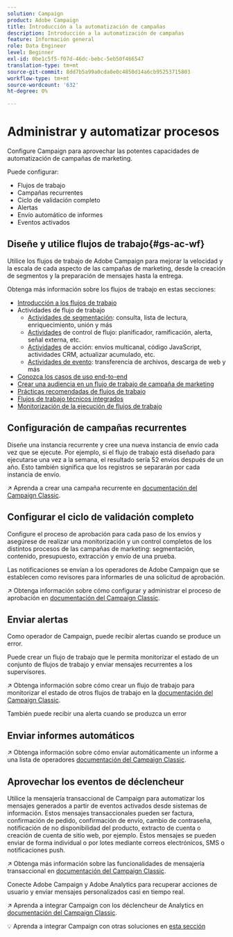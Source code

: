 ```yaml
---
solution: Campaign
product: Adobe Campaign
title: Introducción a la automatización de campañas
description: Introducción a la automatización de campañas
feature: Información general
role: Data Engineer
level: Beginner
exl-id: 0be1c5f5-f07d-46dc-bebc-5eb50f466547
translation-type: tm+mt
source-git-commit: 8dd7b5a99a0cda0e0c4850d14a6cb95253715803
workflow-type: tm+mt
source-wordcount: '632'
ht-degree: 0%

---
```


# Administrar y automatizar procesos

Configure Campaign para aprovechar las potentes capacidades de automatización de campañas de marketing.

Puede configurar:

* Flujos de trabajo
* Campañas recurrentes
* Ciclo de validación completo
* Alertas
* Envío automático de informes
* Eventos activados

## Diseñe y utilice flujos de trabajo{#gs-ac-wf}

Utilice los flujos de trabajo de Adobe Campaign para mejorar la velocidad y la escala de cada aspecto de las campañas de marketing, desde la creación de segmentos y la preparación de mensajes hasta la entrega.

Obtenga más información sobre los flujos de trabajo en estas secciones:

* [Introducción a los flujos de trabajo](https://experienceleague.adobe.com/docs/campaign-classic/using/automating-with-workflows/introduction/about-workflows.html?lang=en#automating-with-workflows)
* Actividades de flujo de trabajo
   * [Actividades de segmentación](https://experienceleague.adobe.com/docs/campaign-classic/using/automating-with-workflows/targeting-activities/about-targeting-activities.html): consulta, lista de lectura, enriquecimiento, unión y más
   * [Actividades](https://experienceleague.adobe.com/docs/campaign-classic/using/automating-with-workflows/flow-control-activities/about-flow-control-activities.html) de control de flujo: planificador, ramificación, alerta, señal externa, etc.
   * [Actividades](https://experienceleague.adobe.com/docs/campaign-classic/using/automating-with-workflows/action-activities/about-action-activities.html) de acción: envíos multicanal, código JavaScript, actividades CRM, actualizar acumulado, etc.
   * [Actividades de evento](https://experienceleague.adobe.com/docs/campaign-classic/using/automating-with-workflows/action-activities/about-action-activities.html): transferencia de archivos, descarga de web y más
* [Conozca los casos de uso end-to-end](https://experienceleague.adobe.com/docs/campaign-classic/using/automating-with-workflows/use-cases/about-workflow-use-cases.html)
* [Crear una audiencia en un flujo de trabajo de campaña de marketing](https://experienceleague.adobe.com/docs/campaign-classic/using/orchestrating-campaigns/orchestrate-campaigns/marketing-campaign-target.html?lang=en#building-the-main-target-in-a-workflow)
* [Prácticas recomendadas de flujos de trabajo](https://experienceleague.adobe.com/docs/campaign-classic/using/automating-with-workflows/introduction/workflow-best-practices.html)
* [Flujos de trabajo técnicos integrados](https://experienceleague.adobe.com/docs/campaign-classic/using/automating-with-workflows/advanced-management/about-technical-workflows.html)
* [Monitorización de la ejecución de flujos de trabajo](https://experienceleague.adobe.com/docs/campaign-classic/using/automating-with-workflows/monitoring-workflows/monitoring-workflow-execution.html)

## Configuración de campañas recurrentes

Diseñe una instancia recurrente y cree una nueva instancia de envío cada vez que se ejecute. Por ejemplo, si el flujo de trabajo está diseñado para ejecutarse una vez a la semana, el resultado sería 52 envíos después de un año. Esto también significa que los registros se separarán por cada instancia de envío.

:arrow_upper_right: Aprenda a crear una campaña recurrente en [documentación del Campaign Classic](https://experienceleague.adobe.com/docs/campaign-classic/using/orchestrating-campaigns/orchestrate-campaigns/setting-up-marketing-campaigns.html?lang=en#recurring-and-periodic-campaigns).

## Configurar el ciclo de validación completo

Configure el proceso de aprobación para cada paso de los envíos y asegúrese de realizar una monitorización y un control completos de los distintos procesos de las campañas de marketing: segmentación, contenido, presupuesto, extracción y envío de una prueba.

Las notificaciones se envían a los operadores de Adobe Campaign que se establecen como revisores para informarles de una solicitud de aprobación.

:arrow_upper_right: Obtenga información sobre cómo configurar y administrar el proceso de aprobación en [documentación del Campaign Classic](https://experienceleague.adobe.com/docs/campaign-classic/using/orchestrating-campaigns/orchestrate-campaigns/marketing-campaign-approval.html).


## Enviar alertas

Como operador de Campaign, puede recibir alertas cuando se produce un error.

Puede crear un flujo de trabajo que le permita monitorizar el estado de un conjunto de flujos de trabajo y enviar mensajes recurrentes a los supervisores.

:arrow_upper_right: Obtenga información sobre cómo crear un flujo de trabajo para monitorizar el estado de otros flujos de trabajo en la [documentación del Campaign Classic](https://experienceleague.adobe.com/docs/campaign-classic/using/automating-with-workflows/use-cases/monitoring/supervising-workflows.html?lang=en#step-1--creating-the-monitoring-workflow).

También puede recibir una alerta cuando se produzca un error

## Enviar informes automáticos

:arrow_upper_right: Obtenga información sobre cómo enviar automáticamente un informe a una lista de operadores [documentación del Campaign Classic](https://experienceleague.adobe.com/docs/campaign-classic/using/automating-with-workflows/use-cases/monitoring/sending-a-report-to-a-list.html?lang=en#step-1--creating-the-recipient-list).


## Aprovechar los eventos de déclencheur

Utilice la mensajería transaccional de Campaign para automatizar los mensajes generados a partir de eventos activados desde sistemas de información. Estos mensajes transaccionales pueden ser factura, confirmación de pedido, confirmación de envío, cambio de contraseña, notificación de no disponibilidad del producto, extracto de cuenta o creación de cuenta de sitio web, por ejemplo. Estos mensajes se pueden enviar de forma individual o por lotes mediante correos electrónicos, SMS o notificaciones push.

:arrow_upper_right: Obtenga más información sobre las funcionalidades de mensajería transaccional en [documentación del Campaign Classic](https://experienceleague.adobe.com/docs/campaign-classic/using/transactional-messaging/introduction/about-transactional-messaging.html?lang=en#transactional-messaging).


Conecte Adobe Campaign y Adobe Analytics para recuperar acciones de usuario y enviar mensajes personalizados casi en tiempo real.

:arrow_upper_right: Aprenda a integrar Campaign con los déclencheur de Analytics en [documentación del Campaign Classic](https://experienceleague.adobe.com/docs/campaign-classic/using/integrating-with-adobe-experience-cloud/experience-triggers/about-triggers.html?lang=en#integrating-with-adobe-experience-cloud).

:bulb: Aprenda a integrar Campaign con otras soluciones en [esta sección](../start/connect.md)
